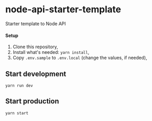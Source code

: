 # node-api-starter-template
Starter template to Node API

#### Setup

1. Clone this repository,
3. Install what's needed: `yarn install`,
4. Copy `.env.sample` to `.env.local` (change the values, if needed),

## Start development <br />

`yarn run dev`

## Start production <br />

`yarn start`
